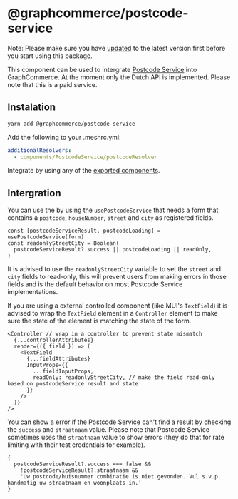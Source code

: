 # @graphcommerce/postcode-service

Note: Please make sure you have
[updated](https://www.graphcommerce.org/docs/upgrading) to the latest version
first before you start using this package.

This component can be used to intergrate
[Postcode Service](https://postcodeservice.com/) into GraphCommerce. At the
moment only the Dutch API is implemented. Please note that this is a paid
service.

## Instalation

```bash
yarn add @graphcommerce/postcode-service
```

Add the following to your .meshrc.yml:

```yml
additionalResolvers:
  - components/PostcodeService/postcodeResolver
```

Integrate by using any of the [exported components](./index.ts).

## Intergration

You can use the by using the `usePostcodeService` that needs a form that
contains a `postcode`, `houseNumber`, `street` and `city` as registered fields.

```tsx
const [postcodeServiceResult, postcodeLoading] = usePostcodeService(form)
const readonlyStreetCity = Boolean(
  postcodeServiceResult?.success || postcodeLoading || readOnly,
)
```

It is advised to use the `readonlyStreetCity` variable to set the `street` and
`city` fields to read-only, this will prevent users from making errors in those
fields and is the default behavior on most Postcode Service implementations.

If you are using a external controlled component (like MUI's `TextField`) it is
advised to wrap the `TextField` element in a `Controller` element to make sure
the state of the element is matching the state of the form.

```tsx
<Controller // wrap in a controller to prevent state mismatch
  {...controllerAttributes}
  render={({ field }) => (
    <TextField
      {...fieldAttributes}
      InputProps={{
        ...fieldInputProps,
        readOnly: readonlyStreetCity, // make the field read-only based on postcodeService result and state
      }}
    />
  )}
/>
```

You can show a error if the Postcode Service can't find a result by checking the
`success` and `straatnaam` value. Please note that Postcode Service sometimes
uses the `straatnaam` value to show errors (they do that for rate limiting with
their test credentials for example).

```tsx
{
  postcodeServiceResult?.success === false &&
    !postcodeServiceResult?.straatnaam &&
    'Uw postcode/huisnummer combinatie is niet gevonden. Vul s.v.p. handmatig uw straatnaam en woonplaats in.'
}
```
